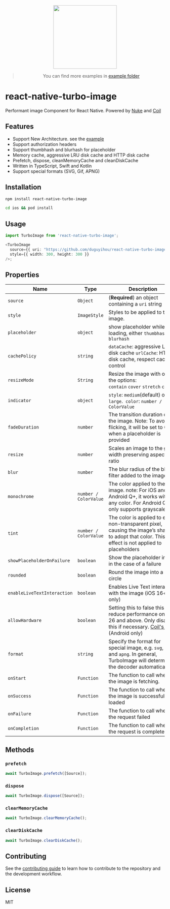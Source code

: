 <div align="center">
  <img src="https://github.com/duguyihou/react-native-turbo-image/blob/main/example/assets/ios.gif" width="200" />
  
  > You can find more examples in [example folder](https://github.com/duguyihou/react-native-turbo-image/tree/main/example)
</div>

# react-native-turbo-image

Performant image Component for React Native. Powered by [Nuke](https://github.com/kean/Nuke) and [Coil](https://github.com/coil-kt/coil)

## Features

- Support New Architecture. see the [example](https://github.com/duguyihou/APPLibTest)
- Support authorization headers
- Support thumbhash and blurhash for placeholder
- Memory cache, aggressive LRU disk cache and HTTP disk cache
- Prefetch, dispose, cleanMemoryCache and cleanDiskCache
- Written in TypeScript, Swift and Kotlin
- Support special formats (SVG, Gif, APNG)

## Installation

```sh
npm install react-native-turbo-image

cd ios && pod install
```

## Usage

```ts
import TurboImage from 'react-native-turbo-image';

<TurboImage
  source={{ uri: "https://github.com/duguyihou/react-native-turbo-image/assets/9347790/7955aa00-0b53-44d1-88bd-9b5e320db21e" }}
  style={{ width: 300, height: 300 }}
/>;

```

## Properties

| Name                        | Type                  | Description                                                                                                                                                                                              | Default                 |
| --------------------------- | --------------------- | -------------------------------------------------------------------------------------------------------------------------------------------------------------------------------------------------------- | ----------------------- |
| `source`                    | `Object`              | (**Required**) an object containing a `uri` string                                                                                                                                                       | -                       |
| `style`                     | `ImageStyle`          | Styles to be applied to the image.                                                                                                                                                                       | -                       |
| `placeholder`               | `object`              | show placeholder while loading, either `thumbhash` or `blurhash`                                                                                                                                         | -                       |
| `cachePolicy`               | `string`              | `dataCache`: aggressive LRU disk cache `urlCache`: HTTP disk cache, respect cache-control                                                                                                                | urlCache                |
| `resizeMode`                | `String`              | Resize the image with one of the options: `contain`&nbsp;`cover`&nbsp;`stretch`&nbsp;`center`                                                                                                            | contain                 |
| `indicator`                 | `object`              | `style`: `medium`(default) or `large`.&nbsp; `color`: `number / ColorValue`                                                                                                                              | -                       |
| `fadeDuration`              | `number`              | The transition duration of the image. Note: To avoid flicking, it will be set to 0 when a placeholder is provided                                                                                        | 300(iOS) / 100(Android) |
| `resize`                    | `number`              | Scales an image to the given width preserving aspect ratio                                                                                                                                               | -                       |
| `blur`                      | `number`              | The blur radius of the blur filter added to the image                                                                                                                                                    | -                       |
| `monochrome`                | `number / ColorValue` | The color applied to the image. note: For iOS and Android Q+, it works with any color. For Android Q-, it only supports grayscale                                                                        | -                       |
| `tint`                      | `number / ColorValue` | The color is applied to every non-transparent pixel, causing the image’s shape to adopt that color. This effect is not applied to placeholders                                                           | -                       |
| `showPlaceholderOnFailure`  | `boolean`             | Show the placeholder image in the case of a failure                                                                                                                                                      | false                   |
| `rounded`                   | `boolean`             | Round the image into a circle                                                                                                                                                                            | false                   |
| `enableLiveTextInteraction` | `boolean`             | Enables Live Text interaction with the image (iOS 16+ only)                                                                                                                                              | false                   |
| `allowHardware`             | `boolean`             | Setting this to false this will reduce performance on API 26 and above. Only disable this if necessary. [Coil's docs](https://coil-kt.github.io/coil/recipes/#shared-element-transitions) (Android only) | false                   |
| `format`                    | `string`              | Specify the format for special image, e.g. `svg`, `gif` and `apng`. In general, TurboImage will determine the decoder automatically.                                                                     | -                       |
| `onStart`                   | `Function`            | The function to call when the image is fetching.                                                                                                                                                         | -                       |
| `onSuccess`                 | `Function`            | The function to call when the image is successfully loaded                                                                                                                                               | -                       |
| `onFailure`                 | `Function`            | The function to call when the request failed                                                                                                                                                             | -                       |
| `onCompletion`              | `Function`            | The function to call when the request is completed                                                                                                                                                       | -                       |


## Methods

### `prefetch`

```ts
await TurboImage.prefetch([Source]);
```

### `dispose`

```ts
await TurboImage.dispose([Source]);
```

### `clearMemoryCache`

```ts
await TurboImage.clearMemoryCache();
```

### `clearDiskCache`

```ts
await TurboImage.clearDiskCache();
```

## Contributing

See the [contributing guide](CONTRIBUTING.md) to learn how to contribute to the repository and the development workflow.

## License

MIT
